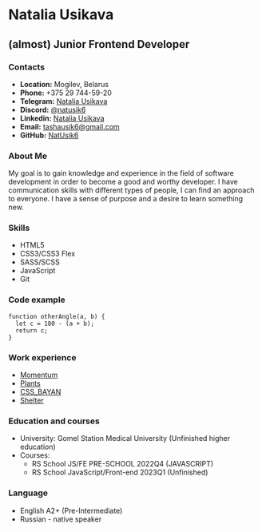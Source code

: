 # Natalia Usikava
## (almost) Junior Frontend Developer
### Contacts
* **Location:** Mogilev, Belarus
* **Phone:** +375 29 744-59-20
* **Telegram:** [Natalia Usikava](https://t.me/Nat_usik_X)
* **Discord:** [@natusik6](https://discordapp.com/users/607297007484141589)
* **Linkedin:** [Natalia Usikava](https://www.linkedin.com/in/natalia-usikava-0b5b34238/)
* **Email:** [tashausik6@gmail.com](tashausik6@gmail.com)
* **GitHub:** [NatUsik6](https://github.com/NatUsik6)

### About Me
My goal is to gain knowledge and experience in the field of software development in order to become a good and worthy developer. I have communication skills with different types of people, I can find an approach to everyone. I have a sense of purpose and a desire to learn something new.
### Skills
* HTML5
* CSS3/CSS3 Flex
* SASS/SCSS
* JavaScript 
* Git

### Code example
```
function otherAngle(a, b) {
  let c = 180 - (a + b);
  return c;
}
```
### Work experience
* [Momentum](https://rolling-scopes-school.github.io/natusik6-JSFEPRESCHOOL2022Q4/momentum/)
* [Plants](https://rolling-scopes-school.github.io/natusik6-JSFEPRESCHOOL2022Q4/plants/)
* [CSS_BAYAN](https://natusik6.github.io/cssBayan/cssBayan/)
* [Shelter](https://rolling-scopes-school.github.io/natusik6-JSFE2023Q1/shelter/)

### Education and courses
* University: Gomel Station Medical University (Unfinished higher education)
* Courses: 
  - RS School JS/FE PRE-SCHOOL 2022Q4 (JAVASCRIPT)
  - RS School JavaScript/Front-end 2023Q1 (Unfinished)


### Language 
* English A2+ (Pre-Intermediate)
* Russian - native speaker
